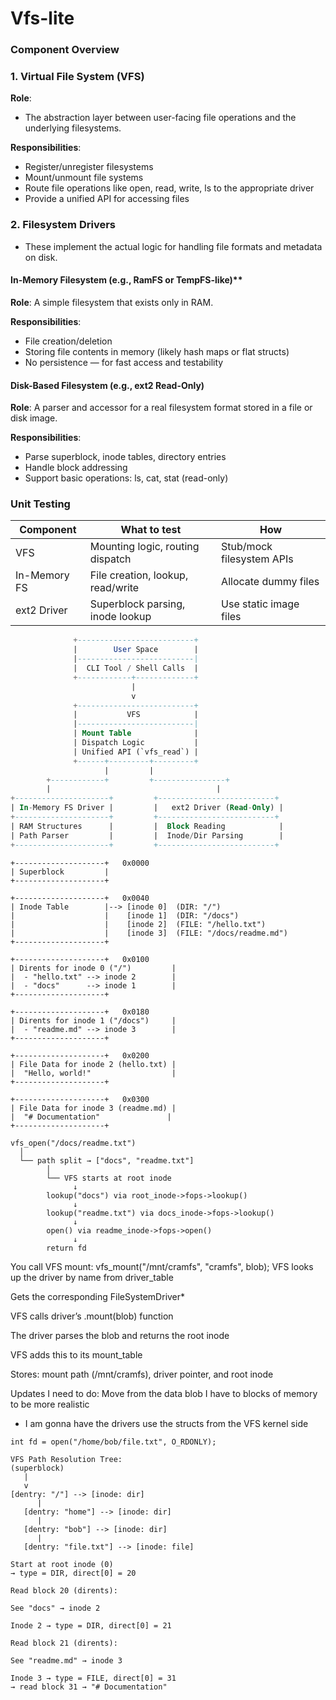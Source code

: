 # Vfs-lite

### **Component Overview**
### 1. Virtual File System (VFS)

**Role**:
- The abstraction layer between user-facing file operations and the underlying filesystems.

**Responsibilities**:
- Register/unregister filesystems
- Mount/unmount file systems
- Route file operations like open, read, write, ls to the appropriate driver
- Provide a unified API for accessing files

### 2. Filesystem Drivers

- These implement the actual logic for handling file formats and metadata on disk.

#### In-Memory Filesystem (e.g., RamFS or TempFS-like)**
**Role**: A simple filesystem that exists only in RAM.

**Responsibilities**:
- File creation/deletion
- Storing file contents in memory (likely hash maps or flat structs)
- No persistence — for fast access and testability

#### Disk-Based Filesystem (e.g., ext2 Read-Only)
**Role**: A parser and accessor for a real filesystem format stored in a file or disk image.

**Responsibilities**:
- Parse superblock, inode tables, directory entries
- Handle block addressing
- Support basic operations: ls, cat, stat (read-only)

###  **Unit Testing**
| Component    | What to test                      | How                       |
| ------------ | --------------------------------- | ------------------------- |
| VFS          | Mounting logic, routing dispatch  | Stub/mock filesystem APIs |
| In-Memory FS | File creation, lookup, read/write | Allocate dummy files      |
| ext2 Driver  | Superblock parsing, inode lookup  | Use static image files    |




```sql
              +--------------------------+
              |        User Space        |
              |--------------------------|
              |  CLI Tool / Shell Calls  |
              +------------+-------------+
                           |
                           v
              +--------------------------+
              |           VFS            |
              |--------------------------|
              | Mount Table              |
              | Dispatch Logic           |
              | Unified API (`vfs_read`) |
              +------+---------+---------+
                     |         |
        +------------+         +----------------+
        |                                     |
+---------------------+         +--------------------------+
| In-Memory FS Driver |         |   ext2 Driver (Read-Only) |
+---------------------+         +--------------------------+
| RAM Structures      |         |  Block Reading            |
| Path Parser         |         |  Inode/Dir Parsing        |
+---------------------+         +--------------------------+

```
```
+--------------------+   0x0000
| Superblock         |
+--------------------+

+--------------------+   0x0040
| Inode Table        |--> [inode 0]  (DIR: "/")
|                    |    [inode 1]  (DIR: "/docs")
|                    |    [inode 2]  (FILE: "/hello.txt")
|                    |    [inode 3]  (FILE: "/docs/readme.md")
+--------------------+

+--------------------+   0x0100
| Dirents for inode 0 ("/")         |
|  - "hello.txt" --> inode 2        |
|  - "docs"      --> inode 1        |
+--------------------+

+--------------------+   0x0180
| Dirents for inode 1 ("/docs")     |
|  - "readme.md" --> inode 3        |
+--------------------+

+--------------------+   0x0200
| File Data for inode 2 (hello.txt) |
|  "Hello, world!"                  |
+--------------------+

+--------------------+   0x0300
| File Data for inode 3 (readme.md) |
|  "# Documentation"               |
+--------------------+
```
```
vfs_open("/docs/readme.txt")
  │
  └── path split → ["docs", "readme.txt"]
        │
        └── VFS starts at root inode
              ↓
        lookup("docs") via root_inode->fops->lookup()
              ↓
        lookup("readme.txt") via docs_inode->fops->lookup()
              ↓
        open() via readme_inode->fops->open()
              ↓
        return fd
```

You call VFS mount:
vfs_mount("/mnt/cramfs", "cramfs", blob);
VFS looks up the driver by name from driver_table

Gets the corresponding FileSystemDriver*

VFS calls driver’s .mount(blob) function

The driver parses the blob and returns the root inode

VFS adds this to its mount_table

Stores: mount path (/mnt/cramfs), driver pointer, and root inode

Updates I need to do: 
Move from the data blob I have to blocks of memory to be more realistic

- I am gonna have the drivers use the structs from the VFS kernel side

```
int fd = open("/home/bob/file.txt", O_RDONLY);

VFS Path Resolution Tree:
(superblock)
   |
   v
[dentry: "/"] --> [inode: dir]
      |
   [dentry: "home"] --> [inode: dir]
      |
   [dentry: "bob"] --> [inode: dir]
      |
   [dentry: "file.txt"] --> [inode: file]

Start at root inode (0)
→ type = DIR, direct[0] = 20

Read block 20 (dirents):

See "docs" → inode 2

Inode 2 → type = DIR, direct[0] = 21

Read block 21 (dirents):

See "readme.md" → inode 3

Inode 3 → type = FILE, direct[0] = 31
→ read block 31 → "# Documentation"
```